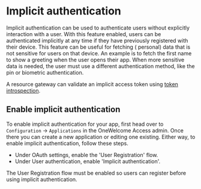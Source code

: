 # Implicit authentication

Implicit authentication can be used to authenticate users without explicitly interaction with a user. With this feature enabled, users can
be authenticated implicitly at any time if they have previously registered with their device. This feature can be useful for fetching (
personal) data that is not sensitive for users on that device. An example is to fetch the first name to show a greeting when the user opens
their app. When more
sensitive data is needed, the user must use a different authentication method, like the pin or biometric authentication.

A resource gateway can validate an implicit access token using [token introspection](../../../api-reference/token-introspection.md).

## Enable implicit authentication

To enable implicit authentication for your app, first head over to `Configuration` &rightarrow; `Applications` in the OneWelcome Access admin.
Once there you can create a new application or editing one existing. Either way, to enable implicit authentication, follow these steps.

- Under OAuth settings, enable the 'User Registration' flow.
- Under User authentication, enable 'Implicit authentication'.

The User Registration flow must be enabled so users can register before using implicit authentication.

